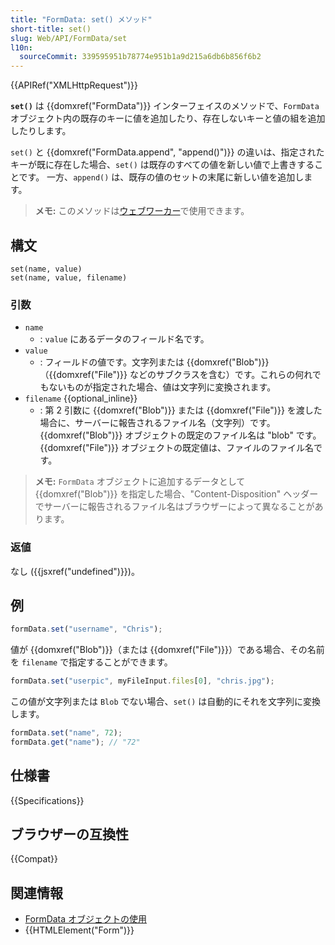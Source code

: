 ```yaml
---
title: "FormData: set() メソッド"
short-title: set()
slug: Web/API/FormData/set
l10n:
  sourceCommit: 339595951b78774e951b1a9d215a6db6b856f6b2
---
```


{{APIRef("XMLHttpRequest")}}

**`set()`** は {{domxref("FormData")}} インターフェイスのメソッドで、`FormData` オブジェクト内の既存のキーに値を追加したり、存在しないキーと値の組を追加したりします。

`set()` と {{domxref("FormData.append", "append()")}} の違いは、指定されたキーが既に存在した場合、`set()` は既存のすべての値を新しい値で上書きすることです。 一方、`append()` は、既存の値のセットの末尾に新しい値を追加します。

> **メモ:** このメソッドは[ウェブワーカー](/ja/docs/Web/API/Web_Workers_API)で使用できます。

## 構文

```js-nolint
set(name, value)
set(name, value, filename)
```

### 引数

- `name`
  - : `value` にあるデータのフィールド名です。
- `value`
  - : フィールドの値です。文字列または {{domxref("Blob")}}（{{domxref("File")}} などのサブクラスを含む）です。これらの何れでもないものが指定された場合、値は文字列に変換されます。
- `filename` {{optional_inline}}
  - : 第 2 引数に {{domxref("Blob")}} または {{domxref("File")}} を渡した場合に、サーバーに報告されるファイル名（文字列）です。{{domxref("Blob")}} オブジェクトの既定のファイル名は "blob" です。{{domxref("File")}} オブジェクトの既定値は、ファイルのファイル名です。

> **メモ:** `FormData` オブジェクトに追加するデータとして {{domxref("Blob")}} を指定した場合、"Content-Disposition" ヘッダーでサーバーに報告されるファイル名はブラウザーによって異なることがあります。

### 返値

なし ({{jsxref("undefined")}})。

## 例

```js
formData.set("username", "Chris");
```

値が {{domxref("Blob")}}（または {{domxref("File")}}）である場合、その名前を `filename` で指定することができます。

```js
formData.set("userpic", myFileInput.files[0], "chris.jpg");
```

この値が文字列または `Blob` でない場合、`set()` は自動的にそれを文字列に変換します。

```js
formData.set("name", 72);
formData.get("name"); // "72"
```

## 仕様書

{{Specifications}}

## ブラウザーの互換性

{{Compat}}

## 関連情報

- [FormData オブジェクトの使用](/ja/docs/Web/API/FormData/Using_FormData_Objects)
- {{HTMLElement("Form")}}
